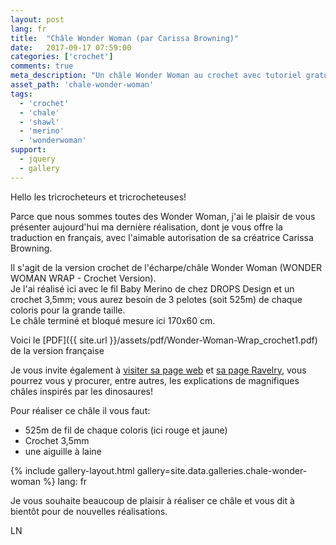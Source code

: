 ```yaml
---
layout: post
lang: fr
title:  "Châle Wonder Woman (par Carissa Browning)"
date:   2017-09-17 07:59:00
categories: ['crochet']
comments: true
meta_description: "Un châle Wonder Woman au crochet avec tutoriel gratuit"
asset_path: 'chale-wonder-woman'
tags:
  - 'crochet'
  - 'chale'
  - 'shawl'
  - 'merino'
  - 'wonderwoman'
support:
  - jquery
  - gallery
---
```


Hello les tricrocheteurs et tricrocheteuses!

Parce que nous sommes toutes des Wonder Woman, j'ai le plaisir de vous présenter aujourd'hui ma dernière réalisation, dont je vous offre la traduction en français, avec l'aimable autorisation de sa créatrice Carissa Browning.

Il s'agit de la version crochet de l'écharpe/châle Wonder Woman (WONDER WOMAN WRAP - Crochet Version).  
Je l'ai réalisé ici avec le fil Baby Merino de chez DROPS Design et un crochet 3,5mm; vous aurez besoin de 3 pelotes (soit 525m) de chaque coloris pour la grande taille.  
Le châle terminé et bloqué mesure ici 170x60 cm.

Voici le [PDF]({{ site.url }}/assets/pdf/Wonder-Woman-Wrap_crochet1.pdf) de la version française

Je vous invite également à [visiter sa page web](http://www.carissaknits.com/) et [sa page Ravelry](http://www.ravelry.com/designers/carissa-browning), vous pourrez vous y procurer, entre autres, les explications de magnifiques châles inspirés par les dinosaures!

Pour réaliser ce châle il vous faut:
* 525m de fil de chaque coloris (ici rouge et jaune)
* Crochet 3,5mm
* une aiguille à laine

{% include gallery-layout.html gallery=site.data.galleries.chale-wonder-woman %}
lang: fr

Je vous souhaite beaucoup de plaisir à réaliser ce châle et vous dit à bientôt pour de nouvelles réalisations.

LN
